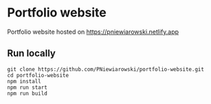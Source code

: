 # Portfolio website
Portfolio website hosted on https://pniewiarowski.netlify.app

## Run locally
```shell
git clone https://github.com/PNiewiarowski/portfolio-website.git
cd portfolio-website
npm install
npm run start
npm run build
```
